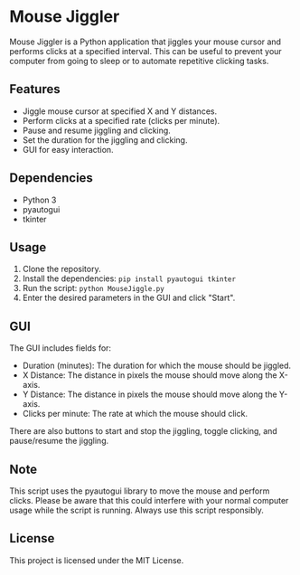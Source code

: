 # Mouse Jiggler

Mouse Jiggler is a Python application that jiggles your mouse cursor and performs clicks at a specified interval. This can be useful to prevent your computer from going to sleep or to automate repetitive clicking tasks.

## Features

- Jiggle mouse cursor at specified X and Y distances.
- Perform clicks at a specified rate (clicks per minute).
- Pause and resume jiggling and clicking.
- Set the duration for the jiggling and clicking.
- GUI for easy interaction.

## Dependencies

- Python 3
- pyautogui
- tkinter

## Usage

1. Clone the repository.
2. Install the dependencies: `pip install pyautogui tkinter`
3. Run the script: `python MouseJiggle.py`
4. Enter the desired parameters in the GUI and click "Start".

## GUI

The GUI includes fields for:

- Duration (minutes): The duration for which the mouse should be jiggled.
- X Distance: The distance in pixels the mouse should move along the X-axis.
- Y Distance: The distance in pixels the mouse should move along the Y-axis.
- Clicks per minute: The rate at which the mouse should click.

There are also buttons to start and stop the jiggling, toggle clicking, and pause/resume the jiggling.

## Note

This script uses the pyautogui library to move the mouse and perform clicks. Please be aware that this could interfere with your normal computer usage while the script is running. Always use this script responsibly.

## License

This project is licensed under the MIT License.
